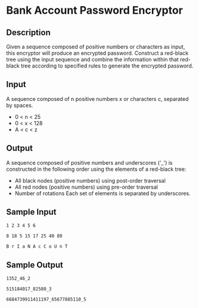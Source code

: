 # Bank Account Password Encryptor

## Description
Given a sequence composed of positive numbers or characters as input, this encryptor will produce an encrypted password.
Construct a red-black tree using the input sequence and combine the information within that red-black tree according to specified rules to generate the encrypted password.

## Input
A sequence composed of n positive numbers x or characters c, separated by spaces.
- 0 < n < 25
- 0 < x < 128
- A < c < z

## Output
A sequence composed of positive numbers and underscores ('_') is constructed in the following order using the elements of a red-black tree:
- All black nodes (positive numbers) using post-order traversal
- All red nodes (positive numbers) using pre-order traversal
- Number of rotations
Each set of elements is separated by underscores.

## Sample Input
```
1 2 3 4 5 6
```
```
8 18 5 15 17 25 40 80
```
```
B r I a N A c C o U n T
```

## Sample Output
```
1352_46_2
```
```
515184017_82580_3
```
```
6684739911411197_65677885110_5
```
